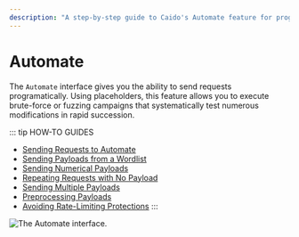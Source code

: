 ```yaml
---
description: "A step-by-step guide to Caido's Automate feature for programmatic request sending, brute-force attacks, and fuzzing campaigns."
---
```


# Automate

The `Automate` interface gives you the ability to send requests programatically. Using placeholders, this feature allows you to execute brute-force or fuzzing campaigns that systematically test numerous modifications in rapid succession.

::: tip HOW-TO GUIDES

- [Sending Requests to Automate](/guides/automate_requests.md)
- [Sending Payloads from a Wordlist](/guides/automate_wordlists.md)
- [Sending Numerical Payloads](/guides/automate_numerical.md)
- [Repeating Requests with No Payload](/guides/automate_null.md)
- [Sending Multiple Payloads](/guides/automate_multiple.md)
- [Preprocessing Payloads](/guides/automate_preprocessors.md)
- [Avoiding Rate-Limiting Protections](/guides/automate_rate_limiting.md)
:::

<img alt="The Automate interface." src="/_images/automate_interface.png" center>
